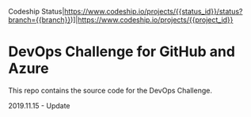 Codeship Status|https://www.codeship.io/projects/{{status_id}}/status?branch={{branch}})]|https://www.codeship.io/projects/{{project_id}}
<br />

# DevOps Challenge for GitHub and Azure

This repo contains the source code for the DevOps Challenge.

2019.11.15 - Update
